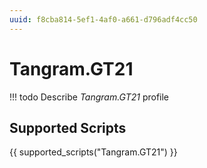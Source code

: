 ```yaml
---
uuid: f8cba814-5ef1-4af0-a661-d796adf4cc50
---
```



# Tangram.GT21


<!-- prettier-ignore -->
!!! todo
    Describe *Tangram.GT21* profile

## Supported Scripts

{{ supported_scripts("Tangram.GT21") }}
